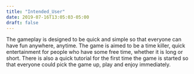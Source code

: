 ```yaml
---
title: "Intended_User"
date: 2019-07-16T13:05:03-05:00
draft: false
---
```


The gameplay is designed to be quick and simple so that everyone can have fun anywhere, anytime. The game is aimed to be a time killer, quick entertainment for people who have some free time, whether it is long or short. There is also a quick tutorial for the first time the game is started so that everyone could pick the game up, play and enjoy immediately.

